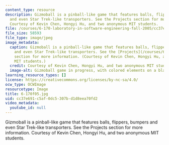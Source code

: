 ```yaml
---
content_type: resource
description: Gizmoball is a pinball-like game that features balls, flippers, bumpers
  and even Star Trek-like transporters. See the Projects section for more information.
  Courtesy of Kevin Chen, Hongyi Hu, and two anonymous MIT students.
file: /courses/6-170-laboratory-in-software-engineering-fall-2005/cc37e691c5af0dc5307bd1d8eea70fd2_6-170f05.jpg
file_size: 58593
file_type: image/jpeg
image_metadata:
  caption: Gizmoball is a pinball-like game that features balls, flippers, bumpers
    and even Star Trek-like transporters. See the [Projects](/courses/6-170-laboratory-in-software-engineering-fall-2005/pages/projects)
    section for more information. (Courtesy of Kevin Chen, Hongyi Hu, and two anonymous
    MIT students.)
  credit: Courtesy of Kevin Chen, Hongyi Hu, and two anonymous MIT students.
  image-alt: Gizmoball game in progress, with colored elements on a black background.
learning_resource_types: []
license: https://creativecommons.org/licenses/by-nc-sa/4.0/
ocw_type: OCWImage
resourcetype: Image
title: 6-170f05.jpg
uid: cc37e691-c5af-0dc5-307b-d1d8eea70fd2
video_metadata:
  youtube_id: null
---
```

Gizmoball is a pinball-like game that features balls, flippers, bumpers and even Star Trek-like transporters. See the Projects section for more information. Courtesy of Kevin Chen, Hongyi Hu, and two anonymous MIT students.